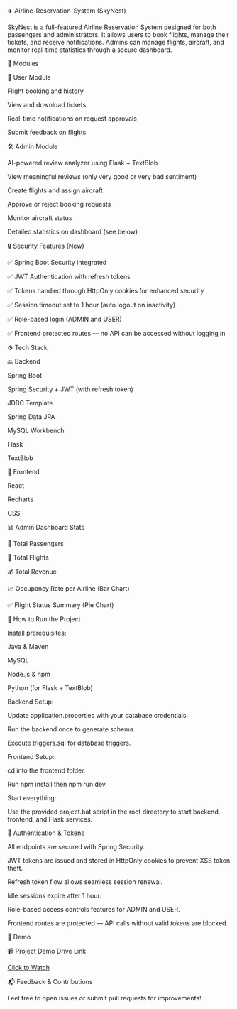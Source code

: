 ✈️ Airline-Reservation-System (SkyNest)

SkyNest is a full-featured Airline Reservation System designed for both passengers and administrators.
It allows users to book flights, manage their tickets, and receive notifications.
Admins can manage flights, aircraft, and monitor real-time statistics through a secure dashboard.

🧩 Modules

👤 User Module

Flight booking and history

View and download tickets

Real-time notifications on request approvals

Submit feedback on flights

🛠️ Admin Module

AI-powered review analyzer using Flask + TextBlob

View meaningful reviews (only very good or very bad sentiment)

Create flights and assign aircraft

Approve or reject booking requests

Monitor aircraft status

Detailed statistics on dashboard (see below)

🔒 Security Features (New)

✅ Spring Boot Security integrated

✅ JWT Authentication with refresh tokens

✅ Tokens handled through HttpOnly cookies for enhanced security

✅ Session timeout set to 1 hour (auto logout on inactivity)

✅ Role-based login (ADMIN and USER)

✅ Frontend protected routes — no API can be accessed without logging in

⚙️ Tech Stack

🔙 Backend

Spring Boot

Spring Security + JWT (with refresh token)

JDBC Template

Spring Data JPA

MySQL Workbench

Flask

TextBlob

🎨 Frontend

React

Recharts

CSS

📊 Admin Dashboard Stats

👥 Total Passengers

🛫 Total Flights

💰 Total Revenue

📈 Occupancy Rate per Airline (Bar Chart)

✅ Flight Status Summary (Pie Chart)

🚀 How to Run the Project

Install prerequisites:

Java & Maven

MySQL

Node.js & npm

Python (for Flask + TextBlob)

Backend Setup:

Update application.properties with your database credentials.

Run the backend once to generate schema.

Execute triggers.sql for database triggers.

Frontend Setup:

cd into the frontend folder.

Run npm install then npm run dev.

Start everything:

Use the provided project.bat script in the root directory to start backend, frontend, and Flask services.

🔐 Authentication & Tokens

All endpoints are secured with Spring Security.

JWT tokens are issued and stored in HttpOnly cookies to prevent XSS token theft.

Refresh token flow allows seamless session renewal.

Idle sessions expire after 1 hour.

Role-based access controls features for ADMIN and USER.

Frontend routes are protected — API calls without valid tokens are blocked.

🧪 Demo

📹 Project Demo Drive Link

[Click to Watch](https://drive.google.com/file/d/1MVi0IEjsZS1H612lfKXk4xSzRpq28jEE/view?usp=drive_link)

📬 Feedback & Contributions

Feel free to open issues or submit pull requests for improvements!
